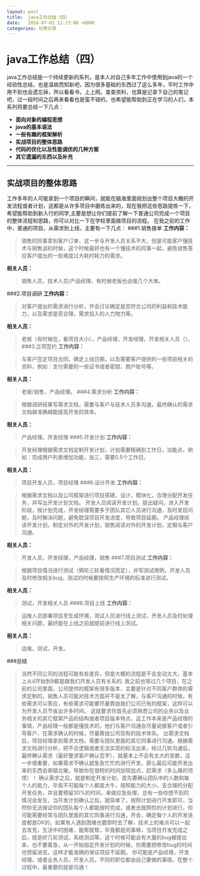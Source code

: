 ```yaml
---
layout: post
title:  java工作总结（四）
date:   2016-07-01 11:27:06 +0800
categories: 日常记录
---
```

# java工作总结（四）

java工作总结是一个持续更新的系列，是本人对自己多年工作中使用到java的一个经验性总结，也是温故而知新吧，因为很多基础的东西过了这么多年，平时工作中用不到也会遗忘掉，所以看看书，上上网，查查资料，也算是记录下自己的笔记吧，过一段时间之后再来看看也是蛮不错的，也希望能帮助到正在学习的人们，本系列将要总结一下几点：

- **面向对象的编程思想**
- **java的基本语法**
- **一些有趣的框架解析**
- **实战项目的整体思路**
- **代码的优化以及性能调优的几种方案**
- **其它遗漏的东西以及补充**

-------------------

## 实战项目的整体思路
		
工作多年的人可能拿到一个项目的瞬间，就能在脑海里面规划出整个项目大概的开发流程或者计划，这都是从许多项目中磨练出来的，现在我把这些思路提炼一下，希望能帮助到新入行的同学,主要是想让你们提前了解一下普通公司完成一个项目的整体流程和思路，你可以对比一下在学校里面做项目的流程。
在我之前的工作中，普通的项目，从需求到上线，主要有一下几点：
###1.销售接单
**工作内容：**

> 销售的同事拿到客户订单，这一步与开发人员关系不大，但是可能客户懂技术与销售谈的时候，这个时候最好也有一个懂技术的同事一起，避免销售答应客户提出的一些难度过大耗时耗力的需求。

**相关人员：**

> 销售人员，技术人员/产品经理，有时候老板也会接几个大单。

###2.项目调研
**工作内容：**

> 对客户提出的需求进行分析，开会讨论确定是否符合公司的利益和技术能力，以及需求是否合理，需求投入的人力物力等。

**相关人员：**
> 老板（有时候在，看项目大小），产品经理，开发经理，开发相关人员（）。
###3.立项签约
**工作内容：**

> 与客户签定项目合同，确定上线日期，以及需要客户提供的一些项目相关的资料，例如：支付需要的一些证书或者密钥，商户账号等。

**相关人员：**

> 老板/销售，产品经理。
###4.需求分析
**工作内容：**

> 根据调研结果写需求文档，需要与客户与技术人员多沟通，最终确认的需求文档越准确越能提高开发的效率。

**相关人员：**

> 产品经理，开发经理
###5.开发计划
**工作内容：**

> 开发经理根据需求文档定制开发计划，计划需要精确到工作日，功能点，例如：完成用户列表增加功能，张三，需要0.5个工作日。

**相关人员：**

> 项目开发人员，项目经理
###6.设计开发
**工作内容：**

> 根据需求文档以及公司框架进行项目搭建，设计，模块化，合理分配开发任务，并写出开发计划文档。
> 开发人员阅读开发计划，提出疑问，进入开发阶段，按计划完成，开发经理需要多于团队其它人员进行沟通，及时发现问题，及时解决问题，避免耽误项目开发进度，导致项目延期。
> 产品经理阅读开发计划，制定对外的开发计划，销售阅读对外的开发计划，定期与客户沟通。

**相关人员：**

> 开发人员，开发经理，产品经理，销售
###7.项目测试
**工作内容：**

> 根据项目情况进行测试（俩轮三轮看情况而定），并写测试用例，开发人员及时修改相关bug，测试的时候要按照生产环境的标准进行测试。

**相关人员：**

> 测试，开发相关人员
###8.项目上线
**工作内容：**

> 运维人员部署项目至生成环境，测试人员进行线上测试，开发人员及时处理相关问题，最好能在上线之前就提前进行线上测试。

**相关人员：**

> 运维，测试，开发。

###总结

> 当然不同公司的流程可能有些差异，但是大概的流程是不会变动太大，基本上从4开始到8都是跟我们开发人员有关系的.
我之前也带过几个项目，在之前的公司里面，公司提供的框架有很多版本，主要是针对不同客户群体的需求定制的，销售人员可能对技术方面并不是太了解，与客户沟通的时候，有些需求可以答应，有些需求可能要尽量靠拢我们公司已有的框架，这样可以为开发人员节省出许多时间。
这就要求你首先必须熟悉公司的业务以及业务相关的其它框架产品的结构或者项目版本特点，这工作本来是产品经理的事情，产品经理一般都是懂技术的，他们与客户沟通会尽量说服客户或者引导客户，在需求确认的时候，尽量靠拢公司现有的技术体系。
出需求文档后，项目经理拿到需求文档，需要与团队里面的其它同事进行沟通，根据需求文档进行分析，把不合逻辑或者无法实现的标注出来，经过几轮沟通后，最终确认需求（最好要求客户确认签字），就基本上不会有太大的变数，这一步很重要，如果需求不确认就急急忙忙的进行开发，那么最后可能开发出来的东西会南辕北辙，导致你在很短的时间加班加点，赶需求（多么痛的领悟）！
确认需求之后，就是制定开发计划，首先要确认团队中的人数和每个人的能力，毕竟不可能每个人都是大牛，按照能力的大小，去合理的分配开发任务，并且要预留30%的时间，来做应急处理，总有一些你想不到的情况会发生，当开发计划确认之后，就简单了，按照计划进行开发即可，当然你无法保证你的团队每个人都能按时完成，或者去按照你的计划进行，你可能需要经常与团队里面的其它同事进行沟通，开会，确定每个人的开发进度都是OK的，如果有人遇到困难也要即时去了解，技术上的难点可以一起去攻克，生活中的困难，能帮就帮，毕竟都是同事嘛，当项目开发完成之后，就是好几轮测试，系统测试等，这个时候可能会有大量的bug被提出来，也不要着急，从一开始指定开发计划的时候，你需要把修改bug的时间也预留进去，这样才能准确的保证项目不延期。
你可能是产品经理，开发经理，或者业务人员，开发人员，不同的职位都由自己要做的事情，在整个过程中，最重要的就是沟通！
